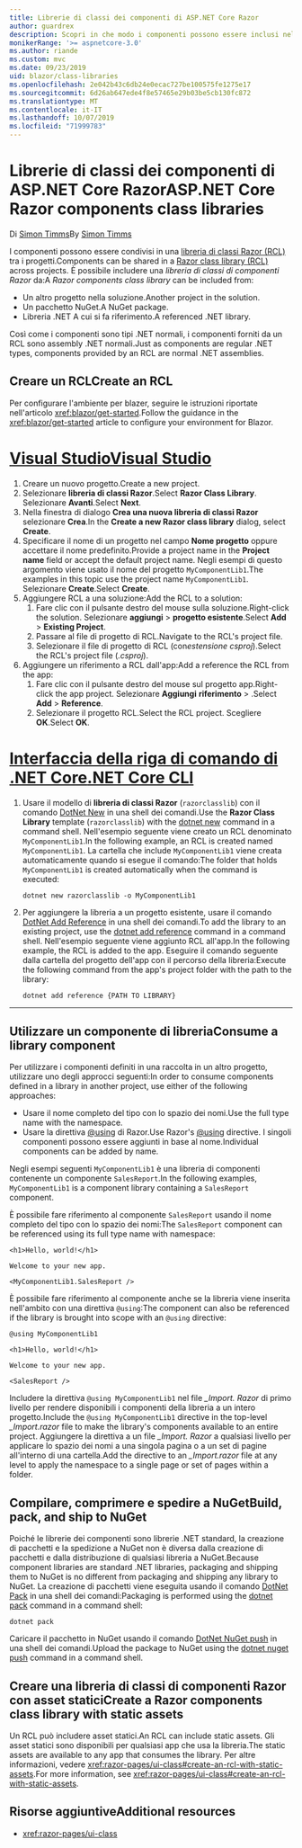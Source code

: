 ```yaml
---
title: Librerie di classi dei componenti di ASP.NET Core Razor
author: guardrex
description: Scopri in che modo i componenti possono essere inclusi nelle app Blazor da una libreria di componenti esterna.
monikerRange: '>= aspnetcore-3.0'
ms.author: riande
ms.custom: mvc
ms.date: 09/23/2019
uid: blazor/class-libraries
ms.openlocfilehash: 2e042b43c6db24e0ecac727be100575fe1275e17
ms.sourcegitcommit: 6d26ab647ede4f8e57465e29b03be5cb130fc872
ms.translationtype: MT
ms.contentlocale: it-IT
ms.lasthandoff: 10/07/2019
ms.locfileid: "71999783"
---
```

# <a name="aspnet-core-razor-components-class-libraries"></a><span data-ttu-id="ab8e9-103">Librerie di classi dei componenti di ASP.NET Core Razor</span><span class="sxs-lookup"><span data-stu-id="ab8e9-103">ASP.NET Core Razor components class libraries</span></span>

<span data-ttu-id="ab8e9-104">Di [Simon Timms](https://github.com/stimms)</span><span class="sxs-lookup"><span data-stu-id="ab8e9-104">By [Simon Timms](https://github.com/stimms)</span></span>

<span data-ttu-id="ab8e9-105">I componenti possono essere condivisi in una [libreria di classi Razor (RCL)](xref:razor-pages/ui-class) tra i progetti.</span><span class="sxs-lookup"><span data-stu-id="ab8e9-105">Components can be shared in a [Razor class library (RCL)](xref:razor-pages/ui-class) across projects.</span></span> <span data-ttu-id="ab8e9-106">È possibile includere una *libreria di classi di componenti Razor* da:</span><span class="sxs-lookup"><span data-stu-id="ab8e9-106">A *Razor components class library* can be included from:</span></span>

* <span data-ttu-id="ab8e9-107">Un altro progetto nella soluzione.</span><span class="sxs-lookup"><span data-stu-id="ab8e9-107">Another project in the solution.</span></span>
* <span data-ttu-id="ab8e9-108">Un pacchetto NuGet.</span><span class="sxs-lookup"><span data-stu-id="ab8e9-108">A NuGet package.</span></span>
* <span data-ttu-id="ab8e9-109">Libreria .NET A cui si fa riferimento.</span><span class="sxs-lookup"><span data-stu-id="ab8e9-109">A referenced .NET library.</span></span>

<span data-ttu-id="ab8e9-110">Così come i componenti sono tipi .NET normali, i componenti forniti da un RCL sono assembly .NET normali.</span><span class="sxs-lookup"><span data-stu-id="ab8e9-110">Just as components are regular .NET types, components provided by an RCL are normal .NET assemblies.</span></span>

## <a name="create-an-rcl"></a><span data-ttu-id="ab8e9-111">Creare un RCL</span><span class="sxs-lookup"><span data-stu-id="ab8e9-111">Create an RCL</span></span>

<span data-ttu-id="ab8e9-112">Per configurare l'ambiente per blazer, seguire le istruzioni riportate nell'articolo <xref:blazor/get-started>.</span><span class="sxs-lookup"><span data-stu-id="ab8e9-112">Follow the guidance in the <xref:blazor/get-started> article to configure your environment for Blazor.</span></span>

# <a name="visual-studiotabvisual-studio"></a>[<span data-ttu-id="ab8e9-113">Visual Studio</span><span class="sxs-lookup"><span data-stu-id="ab8e9-113">Visual Studio</span></span>](#tab/visual-studio)

1. <span data-ttu-id="ab8e9-114">Creare un nuovo progetto.</span><span class="sxs-lookup"><span data-stu-id="ab8e9-114">Create a new project.</span></span>
1. <span data-ttu-id="ab8e9-115">Selezionare **libreria di classi Razor**.</span><span class="sxs-lookup"><span data-stu-id="ab8e9-115">Select **Razor Class Library**.</span></span> <span data-ttu-id="ab8e9-116">Selezionare **Avanti**.</span><span class="sxs-lookup"><span data-stu-id="ab8e9-116">Select **Next**.</span></span>
1. <span data-ttu-id="ab8e9-117">Nella finestra di dialogo **Crea una nuova libreria di classi Razor** selezionare **Crea**.</span><span class="sxs-lookup"><span data-stu-id="ab8e9-117">In the **Create a new Razor class library** dialog, select **Create**.</span></span>
1. <span data-ttu-id="ab8e9-118">Specificare il nome di un progetto nel campo **Nome progetto** oppure accettare il nome predefinito.</span><span class="sxs-lookup"><span data-stu-id="ab8e9-118">Provide a project name in the **Project name** field or accept the default project name.</span></span> <span data-ttu-id="ab8e9-119">Negli esempi di questo argomento viene usato il nome del progetto `MyComponentLib1`.</span><span class="sxs-lookup"><span data-stu-id="ab8e9-119">The examples in this topic use the project name `MyComponentLib1`.</span></span> <span data-ttu-id="ab8e9-120">Selezionare **Create**.</span><span class="sxs-lookup"><span data-stu-id="ab8e9-120">Select **Create**.</span></span>
1. <span data-ttu-id="ab8e9-121">Aggiungere RCL a una soluzione:</span><span class="sxs-lookup"><span data-stu-id="ab8e9-121">Add the RCL to a solution:</span></span>
   1. <span data-ttu-id="ab8e9-122">Fare clic con il pulsante destro del mouse sulla soluzione.</span><span class="sxs-lookup"><span data-stu-id="ab8e9-122">Right-click the solution.</span></span> <span data-ttu-id="ab8e9-123">Selezionare **aggiungi** > **progetto esistente**.</span><span class="sxs-lookup"><span data-stu-id="ab8e9-123">Select **Add** > **Existing Project**.</span></span>
   1. <span data-ttu-id="ab8e9-124">Passare al file di progetto di RCL.</span><span class="sxs-lookup"><span data-stu-id="ab8e9-124">Navigate to the RCL's project file.</span></span>
   1. <span data-ttu-id="ab8e9-125">Selezionare il file di progetto di RCL (con*estensione csproj*).</span><span class="sxs-lookup"><span data-stu-id="ab8e9-125">Select the RCL's project file (*.csproj*).</span></span>
1. <span data-ttu-id="ab8e9-126">Aggiungere un riferimento a RCL dall'app:</span><span class="sxs-lookup"><span data-stu-id="ab8e9-126">Add a reference the RCL from the app:</span></span>
   1. <span data-ttu-id="ab8e9-127">Fare clic con il pulsante destro del mouse sul progetto app.</span><span class="sxs-lookup"><span data-stu-id="ab8e9-127">Right-click the app project.</span></span> <span data-ttu-id="ab8e9-128">Selezionare **Aggiungi** **riferimento** > .</span><span class="sxs-lookup"><span data-stu-id="ab8e9-128">Select **Add** > **Reference**.</span></span>
   1. <span data-ttu-id="ab8e9-129">Selezionare il progetto RCL.</span><span class="sxs-lookup"><span data-stu-id="ab8e9-129">Select the RCL project.</span></span> <span data-ttu-id="ab8e9-130">Scegliere **OK**.</span><span class="sxs-lookup"><span data-stu-id="ab8e9-130">Select **OK**.</span></span>

# <a name="net-core-clitabnetcore-cli"></a>[<span data-ttu-id="ab8e9-131">Interfaccia della riga di comando di .NET Core</span><span class="sxs-lookup"><span data-stu-id="ab8e9-131">.NET Core CLI</span></span>](#tab/netcore-cli)

1. <span data-ttu-id="ab8e9-132">Usare il modello di **libreria di classi Razor** (`razorclasslib`) con il comando [DotNet New](/dotnet/core/tools/dotnet-new) in una shell dei comandi.</span><span class="sxs-lookup"><span data-stu-id="ab8e9-132">Use the **Razor Class Library** template (`razorclasslib`) with the [dotnet new](/dotnet/core/tools/dotnet-new) command in a command shell.</span></span> <span data-ttu-id="ab8e9-133">Nell'esempio seguente viene creato un RCL denominato `MyComponentLib1`.</span><span class="sxs-lookup"><span data-stu-id="ab8e9-133">In the following example, an RCL is created named `MyComponentLib1`.</span></span> <span data-ttu-id="ab8e9-134">La cartella che include `MyComponentLib1` viene creata automaticamente quando si esegue il comando:</span><span class="sxs-lookup"><span data-stu-id="ab8e9-134">The folder that holds `MyComponentLib1` is created automatically when the command is executed:</span></span>

   ```dotnetcli
   dotnet new razorclasslib -o MyComponentLib1
   ```

1. <span data-ttu-id="ab8e9-135">Per aggiungere la libreria a un progetto esistente, usare il comando [DotNet Add Reference](/dotnet/core/tools/dotnet-add-reference) in una shell dei comandi.</span><span class="sxs-lookup"><span data-stu-id="ab8e9-135">To add the library to an existing project, use the [dotnet add reference](/dotnet/core/tools/dotnet-add-reference) command in a command shell.</span></span> <span data-ttu-id="ab8e9-136">Nell'esempio seguente viene aggiunto RCL all'app.</span><span class="sxs-lookup"><span data-stu-id="ab8e9-136">In the following example, the RCL is added to the app.</span></span> <span data-ttu-id="ab8e9-137">Eseguire il comando seguente dalla cartella del progetto dell'app con il percorso della libreria:</span><span class="sxs-lookup"><span data-stu-id="ab8e9-137">Execute the following command from the app's project folder with the path to the library:</span></span>

   ```dotnetcli
   dotnet add reference {PATH TO LIBRARY}
   ```

---

## <a name="consume-a-library-component"></a><span data-ttu-id="ab8e9-138">Utilizzare un componente di libreria</span><span class="sxs-lookup"><span data-stu-id="ab8e9-138">Consume a library component</span></span>

<span data-ttu-id="ab8e9-139">Per utilizzare i componenti definiti in una raccolta in un altro progetto, utilizzare uno degli approcci seguenti:</span><span class="sxs-lookup"><span data-stu-id="ab8e9-139">In order to consume components defined in a library in another project, use either of the following approaches:</span></span>

* <span data-ttu-id="ab8e9-140">Usare il nome completo del tipo con lo spazio dei nomi.</span><span class="sxs-lookup"><span data-stu-id="ab8e9-140">Use the full type name with the namespace.</span></span>
* <span data-ttu-id="ab8e9-141">Usare la direttiva [\@using](xref:mvc/views/razor#using) di Razor.</span><span class="sxs-lookup"><span data-stu-id="ab8e9-141">Use Razor's [\@using](xref:mvc/views/razor#using) directive.</span></span> <span data-ttu-id="ab8e9-142">I singoli componenti possono essere aggiunti in base al nome.</span><span class="sxs-lookup"><span data-stu-id="ab8e9-142">Individual components can be added by name.</span></span>

<span data-ttu-id="ab8e9-143">Negli esempi seguenti `MyComponentLib1` è una libreria di componenti contenente un componente `SalesReport`.</span><span class="sxs-lookup"><span data-stu-id="ab8e9-143">In the following examples, `MyComponentLib1` is a component library containing a `SalesReport` component.</span></span>

<span data-ttu-id="ab8e9-144">È possibile fare riferimento al componente `SalesReport` usando il nome completo del tipo con lo spazio dei nomi:</span><span class="sxs-lookup"><span data-stu-id="ab8e9-144">The `SalesReport` component can be referenced using its full type name with namespace:</span></span>

```cshtml
<h1>Hello, world!</h1>

Welcome to your new app.

<MyComponentLib1.SalesReport />
```

<span data-ttu-id="ab8e9-145">È possibile fare riferimento al componente anche se la libreria viene inserita nell'ambito con una direttiva `@using`:</span><span class="sxs-lookup"><span data-stu-id="ab8e9-145">The component can also be referenced if the library is brought into scope with an `@using` directive:</span></span>

```cshtml
@using MyComponentLib1

<h1>Hello, world!</h1>

Welcome to your new app.

<SalesReport />
```

<span data-ttu-id="ab8e9-146">Includere la direttiva `@using MyComponentLib1` nel file *_Import. Razor* di primo livello per rendere disponibili i componenti della libreria a un intero progetto.</span><span class="sxs-lookup"><span data-stu-id="ab8e9-146">Include the `@using MyComponentLib1` directive in the top-level *_Import.razor* file to make the library's components available to an entire project.</span></span> <span data-ttu-id="ab8e9-147">Aggiungere la direttiva a un file *_Import. Razor* a qualsiasi livello per applicare lo spazio dei nomi a una singola pagina o a un set di pagine all'interno di una cartella.</span><span class="sxs-lookup"><span data-stu-id="ab8e9-147">Add the directive to an *_Import.razor* file at any level to apply the namespace to a single page or set of pages within a folder.</span></span>

## <a name="build-pack-and-ship-to-nuget"></a><span data-ttu-id="ab8e9-148">Compilare, comprimere e spedire a NuGet</span><span class="sxs-lookup"><span data-stu-id="ab8e9-148">Build, pack, and ship to NuGet</span></span>

<span data-ttu-id="ab8e9-149">Poiché le librerie dei componenti sono librerie .NET standard, la creazione di pacchetti e la spedizione a NuGet non è diversa dalla creazione di pacchetti e dalla distribuzione di qualsiasi libreria a NuGet.</span><span class="sxs-lookup"><span data-stu-id="ab8e9-149">Because component libraries are standard .NET libraries, packaging and shipping them to NuGet is no different from packaging and shipping any library to NuGet.</span></span> <span data-ttu-id="ab8e9-150">La creazione di pacchetti viene eseguita usando il comando [DotNet Pack](/dotnet/core/tools/dotnet-pack) in una shell dei comandi:</span><span class="sxs-lookup"><span data-stu-id="ab8e9-150">Packaging is performed using the [dotnet pack](/dotnet/core/tools/dotnet-pack) command in a command shell:</span></span>

```dotnetcli
dotnet pack
```

<span data-ttu-id="ab8e9-151">Caricare il pacchetto in NuGet usando il comando [DotNet NuGet push](/dotnet/core/tools/dotnet-nuget-push) in una shell dei comandi.</span><span class="sxs-lookup"><span data-stu-id="ab8e9-151">Upload the package to NuGet using the [dotnet nuget push](/dotnet/core/tools/dotnet-nuget-push) command in a command shell.</span></span>

## <a name="create-a-razor-components-class-library-with-static-assets"></a><span data-ttu-id="ab8e9-152">Creare una libreria di classi di componenti Razor con asset statici</span><span class="sxs-lookup"><span data-stu-id="ab8e9-152">Create a Razor components class library with static assets</span></span>

<span data-ttu-id="ab8e9-153">Un RCL può includere asset statici.</span><span class="sxs-lookup"><span data-stu-id="ab8e9-153">An RCL can include static assets.</span></span> <span data-ttu-id="ab8e9-154">Gli asset statici sono disponibili per qualsiasi app che usa la libreria.</span><span class="sxs-lookup"><span data-stu-id="ab8e9-154">The static assets are available to any app that consumes the library.</span></span> <span data-ttu-id="ab8e9-155">Per altre informazioni, vedere <xref:razor-pages/ui-class#create-an-rcl-with-static-assets>.</span><span class="sxs-lookup"><span data-stu-id="ab8e9-155">For more information, see <xref:razor-pages/ui-class#create-an-rcl-with-static-assets>.</span></span>

## <a name="additional-resources"></a><span data-ttu-id="ab8e9-156">Risorse aggiuntive</span><span class="sxs-lookup"><span data-stu-id="ab8e9-156">Additional resources</span></span>

* <xref:razor-pages/ui-class>
